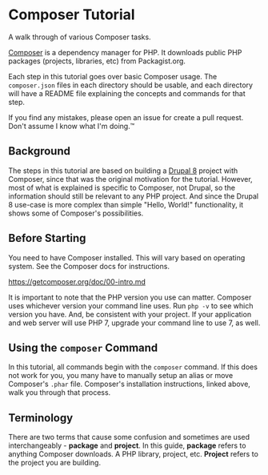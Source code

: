 # Composer Tutorial
A walk through of various Composer tasks.

[Composer](//getcomposer.org/) is a dependency manager for PHP. It downloads
public PHP packages (projects, libraries, etc) from Packagist.org.

Each step in this tutorial goes over basic Composer usage. The 
`composer.json` files in each directory should be usable, and each directory 
will have a README file explaining the concepts and commands for that step.

If you find any mistakes, please open an issue for create a pull request. Don't 
assume I know what I'm doing.&trade;

## Background
The steps in this tutorial are based on building a [Drupal 8](//drupal.org) project with
Composer, since that was the original motivation for the tutorial. However,
most of what is explained is specific to Composer, not Drupal, so the
information should still be relevant to any PHP project. And since the Drupal 8
use-case is more complex than simple "Hello, World!" functionality, it shows
some of Composer's possibilities.

## Before Starting
You need to have Composer installed. This will vary based on operating system.
See the Composer docs for instructions.

https://getcomposer.org/doc/00-intro.md

It is important to note that the PHP version you use can matter. Composer uses 
whichever version your command line uses. Run `php -v` to see which version 
you have. And, be consistent with your project. If your application and web 
server will use PHP 7, upgrade your command line to use 7, as well.

## Using the `composer` Command

In this tutorial, all commands begin with the `composer` command. If this does 
not work for you, you many have to manually setup an alias or move Composer's 
`.phar` file. Composer's installation instructions, linked above, walk you 
through that process.

## Terminology

There are two terms that cause some confusion and sometimes are used 
interchangeably - **package** and **project**. In this guide, **package** 
refers to anything Composer downloads. A PHP library, project, etc. **Project** 
refers to the project you are building.